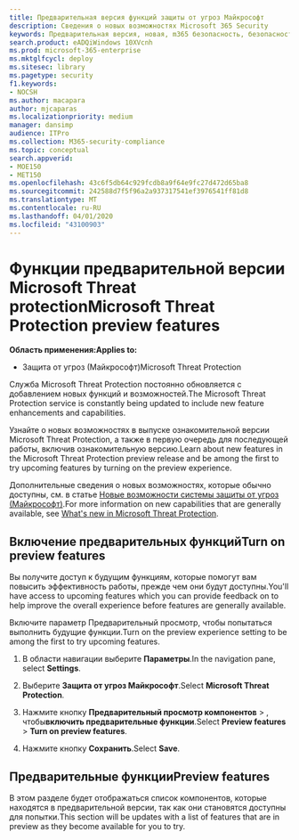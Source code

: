 ```yaml
---
title: Предварительная версия функций защиты от угроз Майкрософт
description: Сведения о новых возможностях Microsoft 365 Security
keywords: Предварительная версия, новая, m365 безопасность, безопасность, 365, возможности
search.product: eADQiWindows 10XVcnh
ms.prod: microsoft-365-enterprise
ms.mktglfcycl: deploy
ms.sitesec: library
ms.pagetype: security
f1.keywords:
- NOCSH
ms.author: macapara
author: mjcaparas
ms.localizationpriority: medium
manager: dansimp
audience: ITPro
ms.collection: M365-security-compliance
ms.topic: conceptual
search.appverid:
- MOE150
- MET150
ms.openlocfilehash: 43c6f5db64c929fcdb8a9f64e9fc27d472d65ba8
ms.sourcegitcommit: 242588d7f5f96a2a937317541ef3976541ff81d8
ms.translationtype: MT
ms.contentlocale: ru-RU
ms.lasthandoff: 04/01/2020
ms.locfileid: "43100903"
---
```

# <a name="microsoft-threat-protection-preview-features"></a><span data-ttu-id="7e85d-104">Функции предварительной версии Microsoft Threat protection</span><span class="sxs-lookup"><span data-stu-id="7e85d-104">Microsoft Threat Protection preview features</span></span>

<span data-ttu-id="7e85d-105">**Область применения:**</span><span class="sxs-lookup"><span data-stu-id="7e85d-105">**Applies to:**</span></span>
- <span data-ttu-id="7e85d-106">Защита от угроз (Майкрософт)</span><span class="sxs-lookup"><span data-stu-id="7e85d-106">Microsoft Threat Protection</span></span>


<span data-ttu-id="7e85d-107">Служба Microsoft Threat Protection постоянно обновляется с добавлением новых функций и возможностей.</span><span class="sxs-lookup"><span data-stu-id="7e85d-107">The Microsoft Threat Protection service is constantly being updated to include new feature enhancements and capabilities.</span></span>

<span data-ttu-id="7e85d-108">Узнайте о новых возможностях в выпуске ознакомительной версии Microsoft Threat Protection, а также в первую очередь для последующей работы, включив ознакомительную версию.</span><span class="sxs-lookup"><span data-stu-id="7e85d-108">Learn about new features in the Microsoft Threat Protection preview release and be among the first to try upcoming features by turning on the preview experience.</span></span>

<span data-ttu-id="7e85d-109">Дополнительные сведения о новых возможностях, которые обычно доступны, см. в статье [Новые возможности системы защиты от угроз (Майкрософт)](whats-new.md).</span><span class="sxs-lookup"><span data-stu-id="7e85d-109">For more information on new capabilities that are generally available, see [What's new in Microsoft Threat Protection](whats-new.md).</span></span>

## <a name="turn-on-preview-features"></a><span data-ttu-id="7e85d-110">Включение предварительных функций</span><span class="sxs-lookup"><span data-stu-id="7e85d-110">Turn on preview features</span></span>
<span data-ttu-id="7e85d-111">Вы получите доступ к будущим функциям, которые помогут вам повысить эффективность работы, прежде чем они будут доступны.</span><span class="sxs-lookup"><span data-stu-id="7e85d-111">You'll have access to upcoming features which you can provide feedback on to help improve the overall experience before features are generally available.</span></span>

<span data-ttu-id="7e85d-112">Включите параметр Предварительный просмотр, чтобы попытаться выполнить будущие функции.</span><span class="sxs-lookup"><span data-stu-id="7e85d-112">Turn on the preview experience setting to be among the first to try upcoming features.</span></span>

1. <span data-ttu-id="7e85d-113">В области навигации выберите **Параметры**.</span><span class="sxs-lookup"><span data-stu-id="7e85d-113">In the navigation pane, select **Settings**.</span></span>

2. <span data-ttu-id="7e85d-114">Выберите **Защита от угроз Майкрософт**.</span><span class="sxs-lookup"><span data-stu-id="7e85d-114">Select **Microsoft Threat Protection**.</span></span>


3. <span data-ttu-id="7e85d-115">Нажмите кнопку **Предварительный просмотр компонентов** > , чтобы**включить предварительные функции**.</span><span class="sxs-lookup"><span data-stu-id="7e85d-115">Select **Preview features** > **Turn on preview features**.</span></span> 

3. <span data-ttu-id="7e85d-116">Нажмите кнопку **Сохранить**.</span><span class="sxs-lookup"><span data-stu-id="7e85d-116">Select **Save**.</span></span>


## <a name="preview-features"></a><span data-ttu-id="7e85d-117">Предварительные функции</span><span class="sxs-lookup"><span data-stu-id="7e85d-117">Preview features</span></span>
<span data-ttu-id="7e85d-118">В этом разделе будет отображаться список компонентов, которые находятся в предварительной версии, так как они становятся доступны для попытки.</span><span class="sxs-lookup"><span data-stu-id="7e85d-118">This section will be updates with a list of features that are in preview as they become available for you to try.</span></span> 

